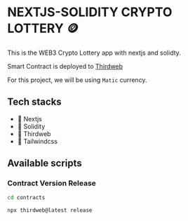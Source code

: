 # NEXTJS-SOLIDITY CRYPTO LOTTERY 🪙

This is the WEB3 Crypto Lottery app with nextjs and solidty.

Smart Contract is deployed to [Thirdweb](https://thirdweb.com/)

For this project, we will be using `Matic` currency.

## Tech stacks

- 🚀 Nextjs
- 🚀 Solidity
- 🚀 Thirdweb
- 🚀 Tailwindcss

## Available scripts

### Contract Version Release

```bash
cd contracts
```

```bash
npx thirdweb@latest release
```
